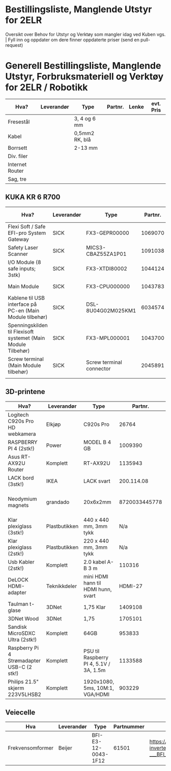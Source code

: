 # Bestillingsliste, Manglende Utstyr for 2ELR
Oversikt over Behov for Utstyr og Verktøy som mangler idag ved Kuben vgs.
|
Fyll inn og oppdater om dere finner oppdaterte priser (send en pull-request)

# Generell Bestillingsliste, Manglende Utstyr, Forbruksmateriell og Verktøy for 2ELR / Robotikk 
| Hva?                                                          | Leverandør                    | Type                     | Partnr. | Lenke | evt. Pris                                                                                                                                                                                                                                                                                                                                       |
|---------------------------------------------------------------|--------------------------|--------------------------|---------|----------------------------------------------------------------------------------------------------------------------------------------------------------------------------------------------------------------------------------------------------------------------------------------------------------------------------------------------|---------|
| Fresestål                     | | 3, 4 og 6 mm         |  |         | |
| Kabel                     || 0,5mm2 RK, blå       |  |         | |
| Borrsett                  || 2-13 mm        |  |         | |
| Div. filer                 | |        |  |         | |
|Internet Router||||||
|Sag, tre||||||

## KUKA KR 6 R700

| Hva?                                                          | Leverandør                    | Type                     | Partnr. | Lenke | evt. Pris                                                                                                                                                                                                                                                                                                                                       |
|---------------------------------------------------------------|--------------------------|--------------------------|---------|----------------------------------------------------------------------------------------------------------------------------------------------------------------------------------------------------------------------------------------------------------------------------------------------------------------------------------------------|---------|
| Flexi Soft / Safe EFI-pro System Gateway                      | SICK | FX3-GEPR00000            | 1069070 | https://www.sick.com/no/en/safety-systems-and-solutions/safety-systems/safe-efi-pro-system/fx3-gepr00000/p/p592553?ff_data=JmZmX2lkPXA1OTI1NTMmZmZfbWFzdGVySWQ9cDU5MjU1MyZmZl90aXRsZT1GWDMtR0VQUjAwMDAwJmZmX3F1ZXJ5PSZmZl9wb3M9MiZmZl9vcmlnUG9zPTImZmZfcGFnZT0xJmZmX3BhZ2VTaXplPTI0JmZmX29yaWdQYWdlU2l6ZT0yNCZmZl9zaW1pPTk1LjA=              ||
| Safety Laser Scanner                                          | SICK | MICS3-CBAZ55ZA1P01       | 1091038 | https://www.sick.com/no/en/safety-systems-and-solutions/safety-systems/safe-efi-pro-system/mics3-cbaz55za1p01/p/p586545?ff_data=JmZmX2lkPXA1ODY1NDUmZmZfbWFzdGVySWQ9cDU4NjU0NSZmZl90aXRsZT1NSUNTMy1DQkFaNTVaQTFQMDEmZmZfcXVlcnk9JmZmX3Bvcz0zJmZmX29yaWdQb3M9MyZmZl9wYWdlPTEmZmZfcGFnZVNpemU9MjQmZmZfb3JpZ1BhZ2VTaXplPTI0JmZmX3NpbWk9OTQuMA== ||
| I/O Module (8 safe inputs; 3stk)                                    | SICK | FX3-XTDI80002            | 1044124 | https://www.sick.com/no/en/safety-systems-and-solutions/safety-systems/safe-efi-pro-system/fx3-gepr00000/p/p592553?ff_data=JmZmX2lkPXA1OTI1NTMmZmZfbWFzdGVySWQ9cDU5MjU1MyZmZl90aXRsZT1GWDMtR0VQUjAwMDAwJmZmX3F1ZXJ5PSZmZl9wb3M9MiZmZl9vcmlnUG9zPTImZmZfcGFnZT0xJmZmX3BhZ2VTaXplPTI0JmZmX29yaWdQYWdlU2l6ZT0yNCZmZl9zaW1pPTk1LjA=              ||
| Main Module                                                   | SICK | FX3-CPU000000            | 1043783 | https://www.sick.com/no/en/safety-systems-and-solutions/safety-systems/safe-efi-pro-system/fx3-cpu000000/p/p80477?ff_data=JmZmX2lkPXA4MDQ3NyZmZl9tYXN0ZXJJZD1wODA0NzcmZmZfdGl0bGU9RlgzLUNQVTAwMDAwMCZmZl9xdWVyeT0mZmZfcG9zPTEmZmZfb3JpZ1Bvcz0xJmZmX3BhZ2U9MSZmZl9wYWdlU2l6ZT0yNCZmZl9vcmlnUGFnZVNpemU9MjQmZmZfc2ltaT05Ny4w                   ||
| Kablene til USB interface på PC-en (Main Module tilbehør)     | SICK | DSL-8U04G02M025KM1       | 6034574 | https://www.sick.com/no/en/dsl-8u04g02m025km1/p/p314713                                                                                                                                                                                                                                                                                      ||
| Spenningskilden til Flexisoft systemet (Main Module Tilbehør) | SICK | FX3-MPL000001            | 1043700 | https://www.sick.com/no/en/fx3-mpl000001/p/p315316                                                                                                                                                                                                                                                                                           ||
| Screw terminal (Main Module tilbehør)                         | SICK | Screw terminal connector | 2045891 | https://www.sick.com/no/en/screw-terminal-connector/p/p314610                                                                                                                                                                                                                                                                                ||
| | | | | |    

## 3D-printene                                                                                                                                                                                                                                                            
| Hva?                                                          | Leverandør                    | Type                     | Partnr. | Lenke | evt. Pris                                                                                                                                                                                                                                                                                                                                       |
|---------------------------------|---------------|-------------------------------------|---------------|-------------------------------------------------------------------------------------------------------------------------------------------------------------------------------------------------------------------------------------------------------------------------------------|--------------|
| Logitech C920s Pro HD webkamera         | Elkjøp        | C920s Pro                           | 26764         | https://www.elkjop.no/product/foto-og-video/webkamera/26764/logitech-c920s-pro-hd-webkamera?scid=Pricecomparison2989_5_False&utm_id=Pricecomparison2989_5_False                                                                                                                     | 749kr        |
| RASPBERRY PI 4 (2stk!)          | Power         | MODEL B 4 GB                        | 1009390       | https://www.power.no/data-og-tilbehoer/datakomponenter/hovedkort/raspberry-pi-4-model-b-4-gb/p-1009390/                                                                                                                                                                             | 599kr        |
| Asus RT-AX92U Router            | Komplett      | RT-AX92U                            | 1135943       | https://www.komplett.no/product/1135943/datautstyr/nettverk/routere/asus-rt-ax92u-router#                                                                                                                                                                                           | 2489kr       |
| LACK bord (3stk!)               | IKEA          | LACK svart                          | 200.114.08    | https://www.ikea.com/no/no/p/lack-bord-svart-20011408/                                                                                                                                                                                                                              | 79kr-stk     |
| Neodymium magnets               | grandado      | 20x6x2mm                            | 8720033445778 | https://no.grandado.com/products/20pcs-lot-f-20x6x2mm-n35-strong-square-ndfeb-sjeldne-earth-magnet-20-6-2mm-neodym-magneter-20mm-x-6mm-x-2mm?variant=18757914918969&currency=NOK&gclid=Cj0KCQiA0NfvBRCVARIsAO4930kWzJdT0frpfEz6-0tvENqq5ubRIXN74PM3QsgXsj8RSARMe80V-ywaAo5OEALw_wcB | 137kr        |
| Klar plexiglass (3stk!)         | Plastbutikken | 440 x 440 mm, 3mm tykk              | N/a           | https://www.plastbutikken.no/shop/klar-plexiglass-27113p.html                                                                                                                                                                                                                       | 627,94kr-stk |
| Klar plexiglass (2stk!)         | Plastbutikken | 220 x 440 mm, 3mm tykk              | N/a           | https://www.plastbutikken.no/shop/klar-plexiglass-27113p.html                                                                                                                                                                                                                       | 627,94-stk   |
| Usb Kabler (2stk!)              | Komplett      | 2.0 kabel A-B 3 m                   | 110316        | https://www.komplett.no/product/110316/datautstyr/pc-tilbehoer/kabler/usb-kabler/usb-20-kabel-a-b-3-m#                                                                                                                                                                              | 119kr        |
| DeLOCK HDMI-adapter             | Teknikkdeler  | mini HDMI hann til HDMI hunn, svart | HDMI-27       | https://www.teknikkdeler.no/delock-hdmi-adapter-mini-hdmi-hann-til-hdmi-hunn-svart?gclid=Cj0KCQiA0NfvBRCVARIsAO4930kUyQPdcWFXZryvaWNB7WTMGAOUApL9d26wWHXKkOhekT8iL6FS8eIaAnd2EALw_wcB                                                                                               | 55kr         |                                                                                                                      
| Taulman t-glase                 | 3DNet         | 1,75 Klar                           | 1409108       | https://3dnet.no/collections/1-75/products/taulman-t-glase?variant=13747367299                                                                                                                                                                                                      | 495kr        |
| 3DNet Wood                      | 3DNet         | 1,75                                | 1705101       | https://3dnet.no/collections/1-75/products/wood-1-75                                                                                                                                                                                                                                | 349kr        |
| Sandisk MicroSDXC Ultra (2stk!) | Komplett | 64GB | 953833 | https://www.komplett.no/product/953833/foto-video/minnekort-til-foto-video/sandisk-microsdxc-ultra-64gb | 135kr |
| Raspberry Pi 4 Strømadapter USB-C (2 stk!) | Komplett | PSU til Raspberry PI 4, 5.1V / 3A, 1.5m |  1133588 | https://www.komplett.no/product/1133588/datautstyr/pc-komponenter/hovedkort/tilbehoer/raspberry-pi-4-stroemadapter-usb-c | 199kr per stk.
| Philips 21.5" skjerm 223V5LHSB2 | Komplett | 1920x1080, 5ms, 10M:1, VGA/HDMI |  903229 | https://www.komplett.no/product/903229/datautstyr/skjermer/skjermer/philips-215-skjerm-223v5lhsb2 | 999kr

## Veiecelle

| Hva | Leverandør | Type | Partnummer | link |
| --- | --- | --- | --- | --- |
| Frekvensomformer | Beijer | BFI-E3-12-0043-1F12 | 61501 | https://www.beijerelectronics.com/en/Products/frequency-inverters/General___purpose___-___BFI___E3/BFI___E3___IP20/BFI-E3-12-0043-1F12 |
